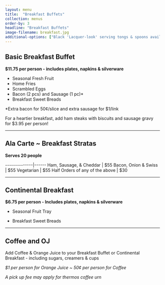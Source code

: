 ```yaml
---
layout: menu
title:  "Breakfast Buffets"
collection: menus
order-by: 3
headline: "Breakfast Buffets"
image-filename: breakfast.jpg
additional-options: ["Black 'Lacquer-look' serving tongs & spoons available for 75¢ each.", "Chafing dishes available for $12 per hot item."]
---
```


## Basic Breakfast Buffet

**$11.75  per person - includes plates, napkins & silverware**

- Seasonal Fresh Fruit
- Home Fries
- Scrambled Eggs
- Bacon (2 pcs) and Sausage (1 pc)*
- Breakfast Sweet Breads

\*Extra bacon for 50¢/slice and extra sausage for $1/link

For a heartier breakfast, add ham steaks with biscuits and sausage gravy for $3.95 per person!
* * *

## Ala Carte ~ Breakfast Stratas

**Serves 20 people**

--------------|------
Ham, Sausage, & Cheddar | $55
Bacon, Onion & Swiss | $55
Vegetarian | $55
Half Orders of any of the above | $30

* * *

## Continental Breakfast

**$6.75 per person - Includes plates, napkins & silverware**

- Seasonal Fruit Tray

- Breakfast Sweet Breads

* * *

## Coffee and OJ

Add Coffee & Orange Juice to your Breakfast Buffet or Continental Breakfast - including sugars, creamers & cups

*$1 per person for Orange Juice	~ 50¢ per person for Coffee*

*A pick up fee may apply for thermos coffee urn*
